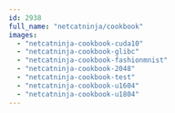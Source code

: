 ```yaml
---
id: 2938
full_name: "netcatninja/cookbook"
images: 
  - "netcatninja-cookbook-cuda10"
  - "netcatninja-cookbook-glibc"
  - "netcatninja-cookbook-fashionmnist"
  - "netcatninja-cookbook-2048"
  - "netcatninja-cookbook-test"
  - "netcatninja-cookbook-u1604"
  - "netcatninja-cookbook-u1804"
---
```

